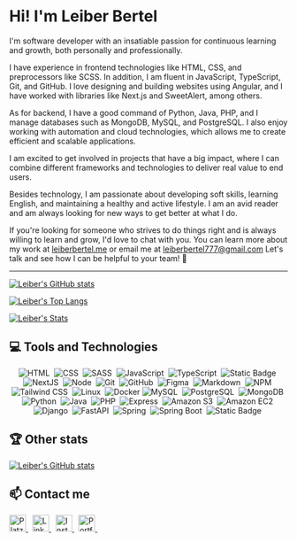 # Hi! I'm Leiber Bertel

I'm software developer with an insatiable passion for continuous learning and growth, both personally and professionally.

I have experience in frontend technologies like HTML, CSS, and preprocessors like SCSS. In addition, I am fluent in JavaScript, TypeScript, Git, and GitHub. I love designing and building websites using Angular, and I have worked with libraries like Next.js and SweetAlert, among others.

As for backend, I have a good command of Python, Java, PHP, and I manage databases such as MongoDB, MySQL, and PostgreSQL. I also enjoy working with automation and cloud technologies, which allows me to create efficient and scalable applications.

I am excited to get involved in projects that have a big impact, where I can combine different frameworks and technologies to deliver real value to end users.

Besides technology, I am passionate about developing soft skills, learning English, and maintaining a healthy and active lifestyle. I am an avid reader and am always looking for new ways to get better at what I do.

If you're looking for someone who strives to do things right and is always willing to learn and grow, I'd love to chat with you. You can learn more about my work at [leiberbertel.me](https://leiberbertel.github.io/) or email me at leiberbertel777@gmail.com Let's talk and see how I can be helpful to your team! 🚀

---
<!---
leiberbertel/leiberbertel is a ✨ special ✨ repository because its `README.md` (this file) appears on your GitHub profile.
You can click the Preview link to take a look at your changes.
--->

[![Leiber's GitHub stats](https://github-readme-stats.vercel.app/api?username=Leiberbertel&count_private=true&show_icons=true&title_color=16ffe2&icon_color=16ffe2&text_color=cccccc&bg_color=111111&border_radius=10&hide_border=true)](https://github.com/anuraghazra/github-readme-stats)

[![Leiber's Top Langs](https://github-readme-stats.vercel.app/api/top-langs/?username=Leiberbertel&layout=compact&title_color=16ffe2&icon_color=16ffe2&text_color=ffffff&bg_color=111111&border_radius=10&hide_border=true)](https://github.com/anuraghazra/github-readme-stats)

[![Leiber's Stats](https://streak-stats.demolab.com?user=Leiberbertel&theme=dark&background=111111&border=111111&stroke=ffffff&ring=16ffe2&fire=16ffe2&currStreakNum=ffffff&sideNums=ffffff&currStreakLabel=16ffe2&sideLabels=16ffe2&dates=ffffff)](https://git.io/streak-stats)

## 💻 **Tools and Technologies**

<div align="center">
  <!-- HTML -->
  <img src="https://img.shields.io/badge/HTML5-E34F26?style=for-the-badge&logo=html5&logoColor=white" alt="HTML" />&nbsp;
  <!-- CSS -->
  <img src="https://img.shields.io/badge/CSS3-1572B6?style=for-the-badge&logo=css3&logoColor=white" alt="CSS" />&nbsp;
  <!-- SCSS -->
  <img src="https://img.shields.io/badge/Sass-CC6699?style=for-the-badge&logo=sass&logoColor=white" alt="SASS" />&nbsp;
  <!-- JS -->
  <img src="https://img.shields.io/badge/JavaScript-323330?style=for-the-badge&logo=javascript&logoColor=F7DF1E" alt="JavaScript" />&nbsp;
  <!-- Typescript -->
  <img src="https://img.shields.io/badge/TypeScript-323330?style=for-the-badge&logo=typescript&logoColor=blue" alt="TypeScript" />&nbsp;
  <!-- Angular -->
  <img alt="Static Badge" src="https://img.shields.io/badge/angular-3E3B3B?style=for-the-badge&logo=angular&logoColor=%23E4080A" />&nbsp;
  <!-- NextJS -->
  <img src="https://img.shields.io/badge/NextJS-0070f5?style=for-the-badge&logo=nextjs" alt="NextJS" />&nbsp;
  <!-- NodeJS -->
  <img src="https://img.shields.io/badge/Node.js-43853D?style=for-the-badge&logo=node.js&logoColor=white" alt="Node" />&nbsp;
  <!-- Git -->
  <img src="https://img.shields.io/badge/Git-F05032?style=for-the-badge&logo=git&logoColor=white" alt="Git" />&nbsp;
  <!-- GitHub -->
  <img src="https://img.shields.io/badge/github%20-%23000.svg?&style=for-the-badge&logo=github&logoColor=white" alt="GitHub" />&nbsp;
  <!-- Figma -->
  <img src="https://img.shields.io/badge/figma-%23000.svg?&style=for-the-badge&logo=figma&logoColor=pink" alt="Figma" />&nbsp;
  <!-- Markdown -->
  <img src="https://img.shields.io/badge/markdown-%23000.svg?&style=for-the-badge&logo=markdown" alt="Markdown" />&nbsp;
  <!-- NPM -->
  <img src="https://img.shields.io/badge/npm-CB3837?style=for-the-badge&logo=npm&logoColor=white" alt="NPM" />&nbsp;
  <!-- Tailwind CSS -->
  <img src="https://img.shields.io/badge/Tailwind%20CSS-38B2AC?style=for-the-badge&logo=tailwind-css&logoColor=white" alt="Tailwind CSS" />&nbsp;
  <!-- Linux -->
  <img src="https://img.shields.io/badge/Linux-000000?style=for-the-badge&logo=linux&logoColor=white" alt="Linux" />&nbsp;
  <!-- Docker -->
  <img src="https://img.shields.io/badge/docker-3E3B3B?style=for-the-badge&logo=docker&logoColor=blue" alt="Docker" />
  <!-- Mysql -->
  <img src="https://img.shields.io/badge/MySQL-3E3B3B?style=for-the-badge&logo=MySQL&logoColor=blue&logoSize=auto" alt="MySQL" />&nbsp;
  <!-- PostgreSQL -->
  <img src="https://img.shields.io/badge/PostgreSQL-3E3B3B?style=for-the-badge&logo=PostgreSQL&logoColor=blue&logoSize=auto" alt="PostgreSQL">&nbsp;
  <!-- MongoDB -->
  <img src="https://img.shields.io/badge/MongoDB-3E3B3B?style=for-the-badge&logo=MongoDB&logoColor=green&logoSize=auto" alt="MongoDB">&nbsp;
  <!-- Python -->
  <img alt="Python" src="https://img.shields.io/badge/Python-3E3B3B?style=for-the-badge&logo=Python&logoSize=auto" />&nbsp;
  <!-- Java -->
  <img alt="Java" src="https://img.shields.io/badge/Java%208%2B-3E3B3B?style=for-the-badge" />&nbsp;
  <!-- Php -->
  <img alt="PHP" src="https://img.shields.io/badge/PHP-3E3B3B?style=for-the-badge&logo=php&logoSize=auto" />&nbsp;
  <!-- Express -->
  <img alt="Express" src="https://img.shields.io/badge/Express.js-3E3B3B?style=for-the-badge&logo=Express&logoSize=auto" />&nbsp;
   <!-- Amazon S3 -->
  <img alt="Amazon S3" src="https://img.shields.io/badge/Amazon%20S3-3E3B3B?style=for-the-badge&logo=Amazon%20S3&logoSize=auto" />&nbsp;
   <!-- Amazon EC2 -->
  <img alt="Amazon EC2" src="https://img.shields.io/badge/Amazon%20EC2-3E3B3B?style=for-the-badge&logo=Amazon%20EC2&logoSize=auto" />&nbsp;
   <!-- Django -->
  <img alt="Django" src="https://img.shields.io/badge/Django-3E3B3B?style=for-the-badge&logo=Django&logoColor=green&logoSize=auto" />&nbsp;
   <!-- FastAPI -->
  <img alt="FastAPI" src="https://img.shields.io/badge/FastAPI-3E3B3B?style=for-the-badge&logo=FastAPI&logoColor=green&logoSize=auto" />&nbsp;
  <img alt="Spring" src="https://img.shields.io/badge/Spring-3E3B3B?style=for-the-badge&logo=spring&logoColor=green&logoSize=auto" />&nbsp;
  <img alt="Spring Boot" src="https://img.shields.io/badge/Spring%20Boot-3E3B3B?style=for-the-badge&logo=springboot&logoColor=green&logoSize=auto" />&nbsp;
  <img alt="Static Badge" src="https://img.shields.io/badge/Spring%20Security-3E3B3B?style=for-the-badge&logo=springsecurity&logoColor=green&logoSize=auto" />&nbsp;
</div>

## 🏆 **Other stats**
[![Leiber's GitHub stats](https://github-profile-trophy.vercel.app/?username=Leiberbertel&theme=algolia)](https://github.com/ryo-ma/github-profile-trophy) 

## 📫 **Contact me**

<div>
  <!-- Platzi -->
  <a href="https://platzi.com/p/leiberbertel/" target="_blank">
    <img height="30" alt="Platzi" title="Platzi" src="https://img.shields.io/badge/Platzi-97c93e?=for-the-badge&logo=platzi&logoColor=white">
  </a>&nbsp;
  <!-- LinkedIn -->
  <a href="https://www.linkedin.com/in/leiber-bertel/" target="_blank">
    <img height="30" alt="Linkedin" title="Linkedin" src="https://img.shields.io/badge/Linkedin-0a66c2?style=for-the-badge&logo=linkedin&logoColor=white">
  </a>&nbsp;
  <!-- Instagram -->
  <a href="https://www.instagram.com/bertel_leiber/" target="_blank">
    <img height="30" alt="Instagram" title="Instagram" src="https://img.shields.io/badge/Instagram-e4405f?style=for-the-badge&logo=instagram&logoColor=white">
  </a>&nbsp;
  <!-- Twitter -->
  <a href="https://x.com/BertelLeiber" target="_blank">
    <img height="30" alt="Portfolio" title="Portfolio" src="https://img.shields.io/badge/Twitter-1DA1F2?style=for-the-badge&logo=twitter&logoColor=white">
  </a>&nbsp;
</div>
<br />
